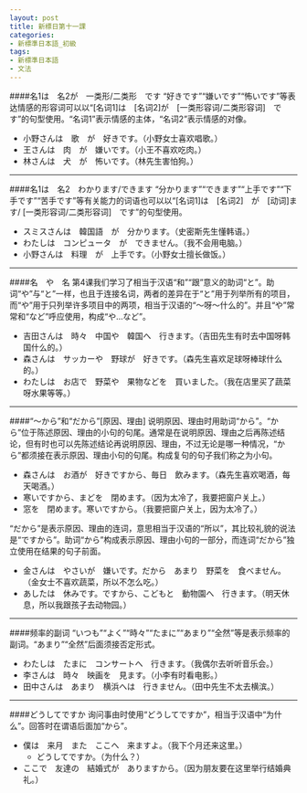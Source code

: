 ```yaml
---
layout: post
title: 新標日第十一課
categories:
- 新標準日本語_初級
tags:
- 新標準日本語
- 文法
---
```


####名1は　名2が　一类形/二类形　です
“好きです”“嫌いです”“怖いです”等表达情感的形容词可以以“[名词1]は　[名词2]が　[一类形容词/二类形容词]　です”的句型使用。“名词1”表示情感的主体，“名词2”表示情感的对像。

* 小野さんは　歌　が　好きです。（小野女士喜欢唱歌。）
* 王さんは　肉　が　嫌いです。（小王不喜欢吃肉。）
* 林さんは　犬　が　怖いです。（林先生害怕狗。）

---
####名1は　名2　わかります/できます
“分かります”“できます”“上手です”“下手です”“苦手です”等有关能力的词语也可以以“[名词1]は　[名词2]　が　[动词]ます/ [一类形容词/二类形容词]　です”的句型使用。

* スミスさんは　韓国語　が　分かります。（史密斯先生懂韩语。）
* わたしは　コンピュータ　が　できません。（我不会用电脑。）
* 小野さんは　料理　が　上手です。（小野女士擅长做饭。）

---
####名　や　名
第4课我们学习了相当于汉语“和”“跟”意义的助词“と”。助词“や”与“と”一样，也且于连接名词，两者的差异在于“と”用于列举所有的项目，而“や”用于只列举许多项目中的两项，相当于汉语的“～呀～什么的”。并且“や”常常和“など”呼应使用，构成“や…など”。

* 吉田さんは　時々　中国や　韓国へ　行きます。（吉田先生有时去中国呀韩国什么的。）
* 森さんは　サッカーや　野球が　好きです。（森先生喜欢足球呀棒球什么的。）
* わたしは　お店で　野菜や　果物などを　買いました。（我在店里买了蔬菜呀水果等等。）

---
####“～から”和“だから”[原因、理由]
说明原因、理由时用助词“から”。“から”位于陈述原因、理由的小句的句尾。通常是在说明原因、理由之后再陈述结论，但有时也可以先陈述结论再说明原因、理由，不过无论是哪一种情况，“から”都须接在表示原因、理由小句的句尾。构成复句的句子我们称之为小句。

* 森さんは　お酒が　好きですから、毎日　飲みます。（森先生喜欢喝酒，每天喝酒。）
* 寒いですから、まどを　閉めます。（因为太冷了，我要把窗户关上。）
* 窓を　閉めます。寒いですから。（我要把窗户关上，因为太冷了。）

“だから”是表示原因、理由的连词，意思相当于汉语的“所以”，其比较礼貌的说法是“ですから”。助词“から”构成表示原因、理由小句的一部分，而连词“だから”独立使用在结果的句子前面。

* 金さんは　やさいが　嫌いです。だから　あまり　野菜を　食べません。（金女士不喜欢蔬菜，所以不怎么吃。）
* あしたは　休みです。ですから、こどもと　動物園へ　行きます。（明天休息，所以我跟孩子去动物园。）

---
####频率的副词
“いつも”“よく”“時々”“たまに”“あまり”“全然”等是表示频率的副词。“あまり”“全然”后面须接否定形式。

* わたしは　たまに　コンサートへ　行きます。（我偶尔去听听音乐会。）
* 李さんは　時々　映画を　見ます。（小李有时看电影。）
* 田中さんは　あまり　横浜へは　行きません。（田中先生不太去横滨。）

---
####どうしてですか
询问事由时使用“どうしてですか”，相当于汉语中“为什么”。回答时在谓语后面加“から”。

* 僕は　来月　また　ここへ　来ますよ。（我下个月还来这里。）
	* どうしてですか。（为什么？）
* ここで　友達の　結婚式が　ありますから。（因为朋友要在这里举行结婚典礼。）